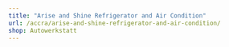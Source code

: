 ```yaml
---
title: "Arise and Shine Refrigerator and Air Condition"
url: /accra/arise-and-shine-refrigerator-and-air-condition/
shop: Autowerkstatt
---
```


